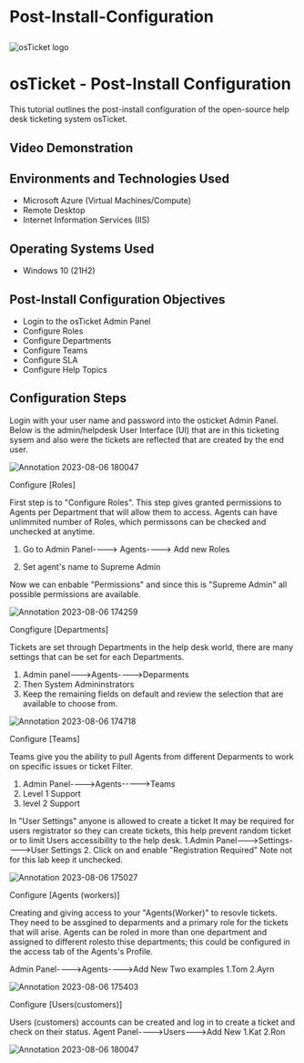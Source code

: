 # Post-Install-Configuration<p align="center">
<img src="https://i.imgur.com/Clzj7Xs.png" alt="osTicket logo"/>
</p>

<h1>osTicket - Post-Install Configuration</h1>
This tutorial outlines the post-install configuration of the open-source help desk ticketing system osTicket.<br />


<h2>Video Demonstration</h2>



<h2>Environments and Technologies Used</h2>

- Microsoft Azure (Virtual Machines/Compute)
- Remote Desktop
- Internet Information Services (IIS)

<h2>Operating Systems Used </h2>

- Windows 10</b> (21H2)

<h2>Post-Install Configuration Objectives</h2>

- Login to the osTicket Admin Panel 
- Configure Roles
- Configure Departments
- Configure Teams
- Configure SLA
- Configure Help Topics

<h2>Configuration Steps</h2>

<p>
Login with your user name and password into the osticket Admin Panel. Below is the admin/helpdesk User Interface (UI) that are in this ticketing sysem and also were the tickets are reflected that are created by the end user.
  
![Annotation 2023-08-06 180047](https://github.com/Leibwatcher/Post-Install-Configuration/assets/137578446/26ca9d8e-e870-49cd-ba82-113dc21f0fc5)

</p>
<p>

Configure [Roles]

First step is to "Configure Roles". This step gives granted permissions to Agents per Department that will allow them to access. Agents can have unlimmited number of Roles, which permissons can be checked and unchecked at anytime.
1. Go to Admin Panel----> Agents----> Add new Roles

2. Set agent's name to Supreme Admin


Now we can enbable "Permissions" and since this is "Supreme Admin" all possible permissions are available.

![Annotation 2023-08-06 174259](https://github.com/Leibwatcher/Post-Install-Configuration/assets/137578446/975fd45d-a5d1-4a2d-9324-1b78cb6e9f79)

Congfigure [Departments]

Tickets are set through Departments in the help desk world, there are many settings that can be set for each Departments.

1. Admin panel--->Agents---->Deparments
2. Then System Admininstrators
3. Keep the remaining fields on default and review the selection that are available to choose from.

![Annotation 2023-08-06 174718](https://github.com/Leibwatcher/Post-Install-Configuration/assets/137578446/419e6a62-72d9-4322-b10a-db69f3b9868a)

Configure [Teams]

Teams give you the ability to pull Agents from different Deparments to work on specific issues or ticket Filter.
1. Admin Panel---->Agents----->Teams
2. Level 1 Support
3. level 2 Support

In "User Settings" anyone is allowed to create a ticket
It may be required for users registrator so they can create tickets, this help prevent random ticket or to limit Users accessibility to the help desk.
1.Admin Panel--->Settings---->User Settings
2. Click on and enable "Registration Required" Note not for this lab keep it unchecked.


   ![Annotation 2023-08-06 175027](https://github.com/Leibwatcher/Post-Install-Configuration/assets/137578446/de380111-fdd6-4a66-a8a2-50833dd876cc)

Configure [Agents (workers)]

Creating and giving access to your "Agents(Worker)" to resovle tickets. They need to be assgined to deparments and a primary role for the tickets that will arise. Agents can be roled in more than one department and assigned to different rolesto thise departments; this could be configured in the access tab of the Agents's Profile.


Admin Panel---->Agents---->Add New
Two examples
1.Tom
2.Ayrn


![Annotation 2023-08-06 175403](https://github.com/Leibwatcher/Post-Install-Configuration/assets/137578446/0b998369-c93e-4fae-90cd-3269223d8850)

Configure [Users(customers)] 

Users (customers) accounts can be created and log in to create a ticket and check on their status.
Agent Panel---->Users--->Add New
1.Kat
2.Ron

![Annotation 2023-08-06 180047](https://github.com/Leibwatcher/Post-Install-Configuration/assets/137578446/799a6d91-e9e1-491a-965d-adea1df62d83)

</p>
<br />


</p>
<p>

</p>
<br />
